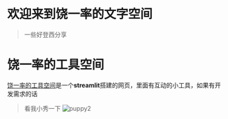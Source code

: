 # 欢迎来到饶一率的文字空间
> 一些好登西分享
# 饶一率的工具空间
[饶一率的工具空间](https://tool-rao.streamlit.app/)是一个**streamlit**搭建的网页，里面有互动的小工具，如果有开发需求的话
> 看我小秀一下
![puppy2](../picture/puppy2.png)
